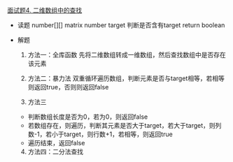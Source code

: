 [面试题4. 二维数组中的查找](https://leetcode-cn.com/problems/er-wei-shu-zu-zhong-de-cha-zhao-lcof/)

- 读题
    number[][] matrix
    number target 
    判断是否含有target
    return boolean

- 解题
    1. 方法一：全库函数
    先将二维数组转成一维数组，然后查找数组中是否存在该元素

    2. 方法二：暴力法
    双重循环遍历数组，判断元素是否与target相等，若相等则返回true，否则则返回false

    3. 方法三
    - 判断数组长度是否为0，若为0，则返回false
    - 若数组存在，则遍历，判断其元素是否大于target，若大于target，则列数-1，若小于target，则行数+1，若相等，则返回true
    - 遍历结束，返回false

    4. 方法四：二分法查找
